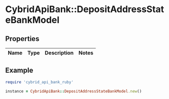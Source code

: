 # CybridApiBank::DepositAddressStateBankModel

## Properties

| Name | Type | Description | Notes |
| ---- | ---- | ----------- | ----- |

## Example

```ruby
require 'cybrid_api_bank_ruby'

instance = CybridApiBank::DepositAddressStateBankModel.new()
```

